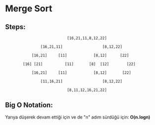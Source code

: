 # Merge Sort  
## Steps:
                                [16,21,11,8,12,22]  

                    [16,21,11]                  [8,12,22] 

                [16,21]     [11]            [8,12]      [22]  

            [16] [21]          [11]       [8]  [12]        [22]  

                [16,21]     [11]            [8,12]       [22]

                    [11,16,21]                  [8,12,22]  

                                [8,11,12,16,21,22]  
## Big O Notation:  
Yarıya düşerek devam ettiği için ve de "n" adım sürdüğü için: **O(n.logn)**